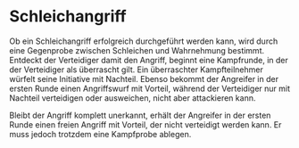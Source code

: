 # Schleichangriff

Ob ein Schleichangriff erfolgreich durchgeführt werden kann, wird durch eine Gegenprobe zwischen Schleichen und Wahrnehmung bestimmt. Entdeckt der Verteidiger damit den Angriff, beginnt eine Kampfrunde, in der der Verteidiger als überrascht gilt. Ein überraschter Kampfteilnehmer würfelt seine Initiative mit Nachteil. Ebenso bekommt der Angreifer in der ersten Runde einen Angriffswurf mit Vorteil, während der Verteidiger nur mit Nachteil verteidigen oder ausweichen, nicht aber attackieren kann.

Bleibt der Angriff komplett unerkannt, erhält der Angreifer in der ersten Runde einen freien Angriff mit Vorteil, der nicht verteidigt werden kann. Er muss jedoch trotzdem eine Kampfprobe ablegen.
